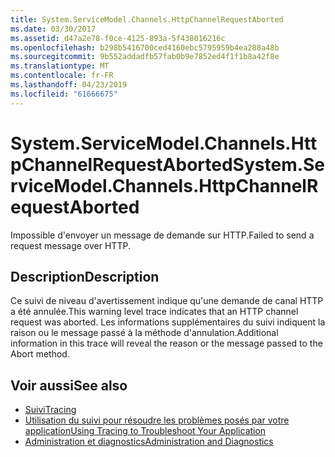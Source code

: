 ```yaml
---
title: System.ServiceModel.Channels.HttpChannelRequestAborted
ms.date: 03/30/2017
ms.assetid: d47a2e78-f0ce-4125-893a-5f438016216c
ms.openlocfilehash: b298b5416700ced4160ebc5795959b4ea288a48b
ms.sourcegitcommit: 9b552addadfb57fab0b9e7852ed4f1f1b8a42f8e
ms.translationtype: MT
ms.contentlocale: fr-FR
ms.lasthandoff: 04/23/2019
ms.locfileid: "61666675"
---
```

# <a name="systemservicemodelchannelshttpchannelrequestaborted"></a><span data-ttu-id="01bbd-102">System.ServiceModel.Channels.HttpChannelRequestAborted</span><span class="sxs-lookup"><span data-stu-id="01bbd-102">System.ServiceModel.Channels.HttpChannelRequestAborted</span></span>
<span data-ttu-id="01bbd-103">Impossible d'envoyer un message de demande sur HTTP.</span><span class="sxs-lookup"><span data-stu-id="01bbd-103">Failed to send a request message over HTTP.</span></span>  
  
## <a name="description"></a><span data-ttu-id="01bbd-104">Description</span><span class="sxs-lookup"><span data-stu-id="01bbd-104">Description</span></span>  
 <span data-ttu-id="01bbd-105">Ce suivi de niveau d'avertissement indique qu'une demande de canal HTTP a été annulée.</span><span class="sxs-lookup"><span data-stu-id="01bbd-105">This warning level trace indicates that an HTTP channel request was aborted.</span></span> <span data-ttu-id="01bbd-106">Les informations supplémentaires du suivi indiquent la raison ou le message passé à la méthode d'annulation.</span><span class="sxs-lookup"><span data-stu-id="01bbd-106">Additional information in this trace will reveal the reason or the message passed to the Abort method.</span></span>  
  
## <a name="see-also"></a><span data-ttu-id="01bbd-107">Voir aussi</span><span class="sxs-lookup"><span data-stu-id="01bbd-107">See also</span></span>

- [<span data-ttu-id="01bbd-108">Suivi</span><span class="sxs-lookup"><span data-stu-id="01bbd-108">Tracing</span></span>](../../../../../docs/framework/wcf/diagnostics/tracing/index.md)
- [<span data-ttu-id="01bbd-109">Utilisation du suivi pour résoudre les problèmes posés par votre application</span><span class="sxs-lookup"><span data-stu-id="01bbd-109">Using Tracing to Troubleshoot Your Application</span></span>](../../../../../docs/framework/wcf/diagnostics/tracing/using-tracing-to-troubleshoot-your-application.md)
- [<span data-ttu-id="01bbd-110">Administration et diagnostics</span><span class="sxs-lookup"><span data-stu-id="01bbd-110">Administration and Diagnostics</span></span>](../../../../../docs/framework/wcf/diagnostics/index.md)
